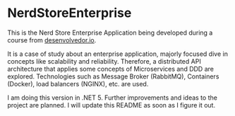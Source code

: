 # NerdStoreEnterprise

This is the Nerd Store Enterprise Application being developed during a course from [desenvolvedor.io](https://desenvolvedor.io/curso-online-asp-net-core-enterprise-applications). 

It is a case of study about an enterprise application, majorly focused dive in concepts like scalability and reliability. Therefore, a distributed API architecture that applies some concepts of Microservices and DDD are explored. Technologies such as Message Broker (RabbitMQ), Containers (Docker), load balancers (NGINX), etc. are used.

I am doing this version in .NET 5. Further improvements and ideas to the project are planned. I will update this README as soon as I figure it out.
